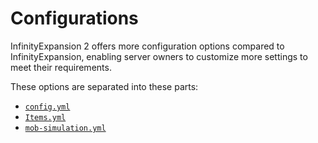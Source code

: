 # Configurations

InfinityExpansion 2 offers more configuration options compared to InfinityExpansion, enabling server owners to customize more settings to meet their requirements.

These options are separated into these parts:

- [`config.yml`](/infinity-expansion-2/config/main)
- [`Items.yml`](/infinity-expansion-2/config/items)
- [`mob-simulation.yml`](/infinity-expansion-2/config/mob-simulation)
